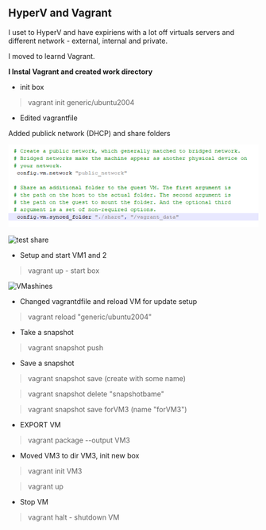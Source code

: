 ## HyperV and Vagrant ##

I uset to HyperV and have expiriens with a lot off virtuals servers and different network - external, internal and private.

I moved to learnd Vagrant.

**I Instal Vagrant and created work directory**

- init box
>vagrant init generic/ubuntu2004

- Edited vagrantfile

Added publick network (DHCP) and share folders

![network_share](https://github.com/Gnoblinys/DevOps_online_Kyiv_2021Q4/blob/master/m1/task2.1/images/network_share.png)

![test share](https://github.com/Gnoblinys/DevOps_online_Kyiv_2021Q4/master/m1/task2.1/images/test_share.png)

- Setup and start VM1 and 2

>vagrant up - start  box

![VMashines](https://github.com/Gnoblinys/DevOps_online_Kyiv_2021Q4/master/m1/task2.1/images/HV_VM1_VM2.png)

- Changed vagrantdfile and reload VM for update setup

>vagrant reload "generic/ubuntu2004"


- Take a snapshot

>vagrant snapshot push

- Save a snapshot
>vagrant snapshot save (create with some name)

>vagrant snapshot delete "snapshotbame"

>vagrant snapshot save forVM3 (name "forVM3")

- EXPORT VM
>vagrant package --output VM3

- Moved VM3 to dir VM3, init new box

>vagrant init VM3

>vagrant up


 - Stop VM
>vagrant halt - shutdown VM












